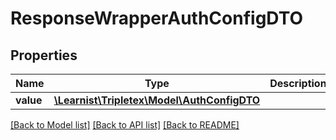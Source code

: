 # ResponseWrapperAuthConfigDTO

## Properties
Name | Type | Description | Notes
------------ | ------------- | ------------- | -------------
**value** | [**\Learnist\Tripletex\Model\AuthConfigDTO**](AuthConfigDTO.md) |  | [optional] 

[[Back to Model list]](../../README.md#documentation-for-models) [[Back to API list]](../../README.md#documentation-for-api-endpoints) [[Back to README]](../../README.md)

